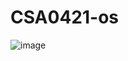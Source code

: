 # CSA0421-os
![image](https://user-images.githubusercontent.com/113410426/235831040-4a180868-5ecb-414b-b4ae-f97ab29793e9.png)
